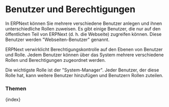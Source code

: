 <!-- add-breadcrumbs -->
# Benutzer und Berechtigungen


In ERPNext können Sie mehrere verschiedene Benutzer anlegen und ihnen unterschiedliche Rollen zuweisen. Es gibt einige Benutzer, die nur auf den öffentlichen Teil von ERPNext (d. h. die Webseite) zugreifen können. Diese Benutzer werden "Webseiten-Benutzer" genannt.

ERPNext verwirklicht Berechtigungskontrolle auf den Ebenen von Benutzer und Rolle. Jedem Benutzer können über das System mehrere verschiedene Rollen und Berechtigungen zugeordnet werden.

Die wichtigste Rolle ist der "System-Manager". Jeder Benutzer, der diese Rolle hat, kann weitere Benutzer hinzufügen und Benutzern Rollen zuteilen.

### Themen

{index}
